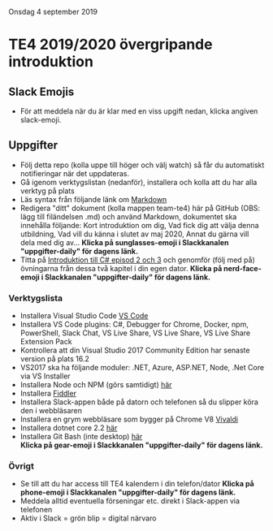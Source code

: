 Onsdag 4 september 2019
# TE4 2019/2020 övergripande introduktion

## Slack Emojis
- För att meddela när du är klar med en viss upgift nedan, klicka angiven slack-emoji.

## Uppgifter
- Följ detta repo (kolla uppe till höger och välj watch) så får du automatiskt notifieringar när det uppdateras.
- Gå igenom verktygslistan (nedanför), installera och kolla att du har alla verktyg på plats
- Läs syntax från följande länk om [Markdown](https://guides.github.com/features/mastering-markdown/)
- Redigera "ditt" dokument (kolla mappen team-te4) här på GitHub (OBS: lägg till filändelsen .md) och använd Markdown, dokumentet ska innehålla följande: Kort introduktion om dig, Vad fick dig att välja denna utbildning, Vad vill du känna i slutet av maj 2020, Annat du gärna vill dela med dig av... **Klicka på sunglasses-emoji i Slackkanalen "uppgifter-daily" för dagens länk.**
- Titta på [Introduktion till C# episod 2 och 3](https://mva.microsoft.com/en-us/training-courses/c-fundamentals-for-absolute-beginners-16169) och genomför (följ med på) övningarna från dessa två kapitel i din egen dator. **Klicka på nerd-face-emoji i Slackkanalen "uppgifter-daily" för dagens länk.**

### Verktygslista
- Installera Visual Studio Code [VS Code](https://code.visualstudio.com/) 
- Installera VS Code plugins: C#, Debugger for Chrome, Docker, npm, PowerShell, Slack Chat, VS Live Share, VS Live Share, VS Live Share Extension Pack
- Kontrollera att din Visual Studio 2017 Community Edition har senaste version på plats 16.2
- VS2017 ska ha följande moduler: .NET, Azure, ASP.NET, Node, .Net Core via VS Installer
- Installera Node och NPM (görs samtidigt) [här](https://nodejs.org/en/download/)
- Installera [Fiddler](https://www.telerik.com/download/fiddler-wizard)
- Installera Slack-appen både på datorn och telefonen så du slipper köra den i webbläsaren
- Installera en grym webbläsare som bygger på Chrome V8 [Vivaldi](https://vivaldi.com/download/?lang=en)
- Installera dotnet core 2.2 [här](https://www.microsoft.com/net/download/core)
- Installera Git Bash (inte desktop) [här](https://git-scm.com/downloads)  
**Klicka på gear-emoji i Slackkanalen "uppgifter-daily" för dagens länk.**

### Övrigt
- Se till att du har access till TE4 kalendern i din telefon/dator **Klicka på phone-emoji i Slackkanalen "uppgifter-daily" för dagens länk.**
- Meddela alltid eventuella förseningar etc. direkt i Slack-appen via telefonen
- Aktiv i Slack = grön blip = digital närvaro
